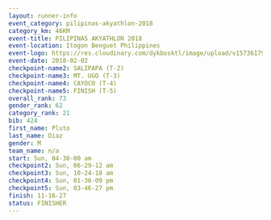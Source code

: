 ```yaml
---
layout: runner-info 
event_category: pilipinas-akyathlon-2018 
category_km: 46KM 
event-title: PILIPINAS AKYATHLON 2018 
event-location: Itogon Benguet Philippines 
event-logo: https://res.cloudinary.com/dykbosktl/image/upload/v1573617968/Logo/akyathlon-logo-new_ifndai.png 
event-date: 2018-02-02 
checkpoint-name2: SALIPAPA (T-2) 
checkpoint-name3: MT. UGO (T-3) 
checkpoint-name4: CAYOCO (T-4) 
checkpoint-name5: FINISH (T-5) 
overall_rank: 73
gender_rank: 62
category_rank: 21
bib: 424
first_name: Pluto
last_name: Diaz
gender: M
team_name: n/a
start: Sun, 04-30-00 am
checkpoint2: Sun, 06-29-12 am
checkpoint3: Sun, 10-24-18 am
checkpoint4: Sun, 01-36-09 pm
checkpoint5: Sun, 03-46-27 pm
finish: 11-16-27
status: FINISHER
---
```

